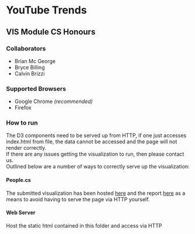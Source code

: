 # YouTube Trends
## VIS Module CS Honours

### Collaborators
  - Brian Mc George
  - Bryce Billing
  - Calvin Brizzi

### Supported Browsers
  - Google Chrome *(recommended)*
  - Firefox

  
### How to run
The D3 components need to be served up from HTTP, if one just accesses index.html from file, the data cannot be accessed and the page will not render correctly. <br>
If there are any issues getting the visualization to run, then please contact us. <br>
Outlined below are a number of ways to correctly serve up the visualization:

#### People.cs
The submitted visualization has been hosted [here](https://people.cs.uct.ac.za/~mcgbri004/vis-project/visualization.html) and the report [here](https://people.cs.uct.ac.za/~mcgbri004/vis-project/index.html) as a means to avoid having to serve the page via HTTP yourself.

#### Web Server
Host the static html contained in this folder and access via HTTP
